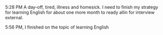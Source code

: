 5:28 PM A day-off, tired, illness and homesick. I need to finish my strategy for learning English for about one more month to ready allin for interview external.

5:56 PM, I finished on the topic of learning English
